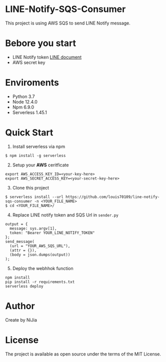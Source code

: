# LINE-Notify-SQS-Consumer

This project is using AWS SQS to send LINE Notify message.

# Bebore you start

- LINE Notify token [LINE document](https://notify-bot.line.me/doc/en/)
- AWS secret key

# Enviroments

- Python 3.7
- Node 12.4.0
- Npm 6.9.0
- Serverless 1.45.1

# Quick Start

1. Install serverless via npm

```bash=
$ npm install -g serverless
```

2. Setup your **AWS** ceritficate

```bash=
export AWS_ACCESS_KEY_ID=<your-key-here>
export AWS_SECRET_ACCESS_KEY=<your-secret-key-here>
```

3. Clone this project

```bash=
$ serverless install --url https://github.com/louis70109/line-notify-sqs-consumer -n <YOUR_FILE_NAME>
$ cd <YOUR_FILE_NAME>/
```

4. Replace LINE notify token and SQS Url in `sender.py`

```javascript=
output = {
  message: sys.argv[1],
  token: "Bearer YOUR_LINE_NOTIFY_TOKEN"
};
send_message(
  (url = "YOUR_AWS_SQS_URL"),
  (attr = {}),
  (body = json.dumps(output))
);
```

5. Deploy the webhhok function

```bash=
npm install
pip install -r requirements.txt
serverless deploy
```

# Author

Create by NiJia

# License

The project is available as open source under the terms of the MIT License.
